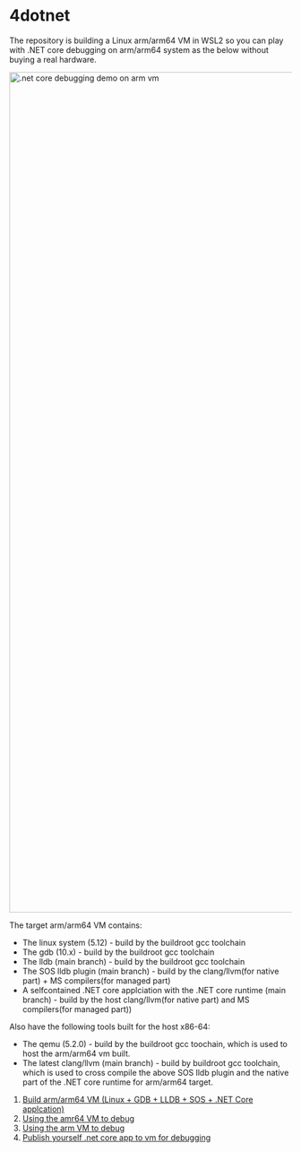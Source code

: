 # 4dotnet
The repository is building a Linux arm/arm64 VM in WSL2 so you can play with .NET core debugging on arm/arm64 system as the below without buying a real hardware.

<img src="armdemo.gif" alt=".net core debugging demo on arm vm" width="1500"/>

The target arm/arm64 VM contains:

- The linux system (5.12) - build by the buildroot gcc toolchain
- The gdb (10.x) - build by the buildroot gcc toolchain
- The lldb (main branch) - build by the buildroot gcc toolchain
- The SOS lldb plugin (main branch) - build by the clang/llvm(for native part) + MS compilers(for managed part)
- A selfcontained .NET core applciation with the .NET core runtime (main branch) - build by the host clang/llvm(for native part) and MS compilers(for managed part))

Also have the following tools built for the host x86-64:

* The qemu (5.2.0) - build by the buildroot gcc toochain, which is used to host the arm/arm64 vm built.  
* The latest clang/llvm (main branch) - build by buildroot gcc toolchain, which is used to cross compile the above SOS lldb plugin and the native part of the .NET core runtime for arm/arm64 target.  

1. [Build arm/arm64 VM (Linux + GDB + LLDB + SOS + .NET Core applcation)](build.md)  
2. [Using the amr64 VM  to debug](debug-arm64.md)
3. [Using the arm VM to debug](debug-arm.md)
4. [Publish yourself .net core app to vm for debugging](pulish.md)